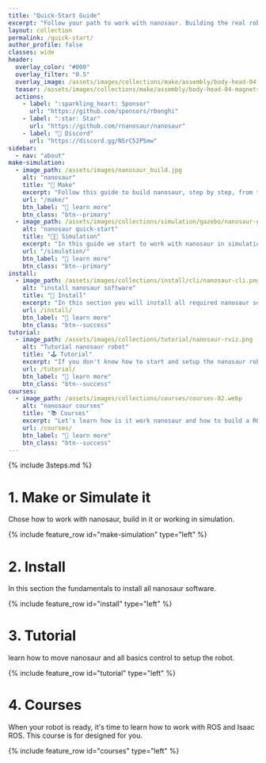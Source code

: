 ```yaml
---
title: "Quick-Start Guide"
excerpt: "Follow your path to work with nanosaur. Building the real robot or quickly work in simulation!"
layout: collection
permalink: /quick-start/
author_profile: false
classes: wide
header:
  overlay_color: "#000"
  overlay_filter: "0.5"
  overlay_image: /assets/images/collections/make/assembly/body-head-04-magnets.jpg
  teaser: /assets/images/collections/make/assembly/body-head-04-magnets.jpg
  actions:
    - label: ":sparkling_heart: Sponsor"
      url: "https://github.com/sponsors/rbonghi"
    - label: ":star: Star"
      url: "https://github.com/rnanosaur/nanosaur"
    - label: "🤖 Discord"
      url: "https://discord.gg/NSrC52P5mw"
sidebar:
  - nav: "about"
make-simulation:
  - image_path: /assets/images/nanosaur_build.jpg
    alt: "nanosaur"
    title: "🔧 Make"
    excerpt: "Follow this guide to build nanosaur, step by step, from the Bill of material, 3D printing, assembly and hardware setup."
    url: "/make/"
    btn_label: "📃 learn more"
    btn_class: "btn--primary"
  - image_path: /assets/images/collections/simulation/gazebo/nanosaur-gazebo-robot.png
    alt: "nanosaur quick-start"
    title: "👨‍💻 Simulation"
    excerpt: "In this guide we start to work with nanosaur in simulation, learning how to configure your computer and how to run nanosaur in simulation. You need to install first the nanosaur software."
    url: "/simulation/"
    btn_label: "📃 learn more"
    btn_class: "btn--primary"
install:
  - image_path: /assets/images/collections/install/cli/nanosaur-cli.png
    alt: "install nanosaur software"
    title: "💾 Install"
    excerpt: "In this section you will install all required nanosaur software. Starting from the nanosaur Command Line Interface (CLI) and after all software."
    url: /install/
    btn_label: "📃 learn more"
    btn_class: "btn--success"
tutorial:
  - image_path: /assets/images/collections/tutorial/nanosaur-rviz.png
    alt: "Tutorial nanosaur robot"
    title: "🕹️ Tutorial"
    excerpt: "If you don't know how to start and setup the nanosaur robot or how to drive follow this tutorial."
    url: /tutorial/
    btn_label: "📃 learn more"
    btn_class: "btn--success"
courses:
  - image_path: /assets/images/collections/courses/courses-02.webp
    alt: "nanosaur courses"
    title: "📚 Courses"
    excerpt: "Let's learn how is it work nanosaur and how to build a ROS 2 package and work with Isaac ROS."
    url: /courses/
    btn_label: "📃 learn more"
    btn_class: "btn--success"
---
```


{% include 3steps.md %}

# 1. Make or Simulate it

Chose how to work with nanosaur, build in it or working in simulation.

{% include feature_row id="make-simulation" type="left" %}

# 2. Install

In this section the fundamentals to install all nanosaur software.

{% include feature_row id="install" type="left" %}

# 3. Tutorial

learn how to move nanosaur and all basics control to setup the robot.

{% include feature_row id="tutorial" type="left" %}

# 4. Courses

When your robot is ready, it's time to learn how to work with ROS and Isaac ROS. This course is for designed for you.

{% include feature_row id="courses" type="left" %}
